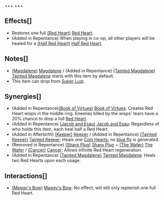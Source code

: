 +++
+++

Effects[]
---------


* Restores one full [(Red Heart)](/wiki/Red_Heart "Red Heart") [Red Heart](/wiki/Red_Heart "Red Heart").
* (Added in Repentance) When playing in co-op, all other players will be healed for a [(Half Red Heart)](/wiki/Half_Red_Heart "Half Red Heart") [Half Red Heart](/wiki/Half_Red_Heart "Half Red Heart").


Notes[]
-------


* [(Magdalene)](/wiki/Magdalene "Magdalene") [Magdalene](/wiki/Magdalene "Magdalene") / (Added in Repentance)  [(Tainted Magdalene)](/wiki/Tainted_Magdalene "Tainted Magdalene") [Tainted Magdalene](/wiki/Tainted_Magdalene "Tainted Magdalene") starts with this item by default.
* This item can drop from [Super Lust](/wiki/Super_Lust "Super Lust").


Synergies[]
-----------


* (Added in Repentance)[(Book of Virtues)](/wiki/Book_of_Virtues "Book of Virtues") [Book of Virtues](/wiki/Book_of_Virtues "Book of Virtues"): Creates Red Heart wisps in the middle ring. Enemies killed by the wisps' tears have a 20% chance to drop a full [Red Heart](/wiki/Hearts "Hearts").
* (Added in Repentance)  [(Jacob and Esau)](/wiki/Jacob_and_Esau "Jacob and Esau") [Jacob and Esau](/wiki/Jacob_and_Esau "Jacob and Esau"): Regardless of who holds this item, each heal half a Red Heart.
* (Added in Afterbirth)  [(Keeper)](/wiki/Keeper "Keeper") [Keeper](/wiki/Keeper "Keeper") / (Added in Repentance)  [(Tainted Keeper)](/wiki/Tainted_Keeper "Tainted Keeper") [Tainted Keeper](/wiki/Tainted_Keeper "Tainted Keeper"): Heals one [Coin Hearts](/wiki/Health#Coin_Hearts "Health"); no [blue fly](/wiki/Blue_fly "Blue fly") is generated.
* (Removed in Repentance) [(Sharp Plug)](/wiki/Sharp_Plug "Sharp Plug") [Sharp Plug](/wiki/Sharp_Plug "Sharp Plug") + [(The Wafer)](/wiki/The_Wafer "The Wafer") [The Wafer](/wiki/The_Wafer "The Wafer") / [(Cancer)](/wiki/Cancer "Cancer") [Cancer](/wiki/Cancer "Cancer"): Allows infinite Red Heart regeneration.
* (Added in Repentance)  [(Tainted Magdalene)](/wiki/Tainted_Magdalene "Tainted Magdalene") [Tainted Magdalene](/wiki/Tainted_Magdalene "Tainted Magdalene"): Heals two Red Hearts upon each usage.


Interactions[]
--------------


* [(Maggy's Bow)](/wiki/Maggy%27s_Bow "Maggy's Bow") [Maggy's Bow](/wiki/Maggy%27s_Bow "Maggy's Bow"): No effect; will still only replenish one full Red Heart.



